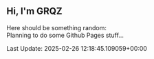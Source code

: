 ## Hi, I'm GRQZ
Here should be something random:  
Planning to do some Github Pages stuff...


Last Update: 2025-02-26 12:18:45.109059+00:00
